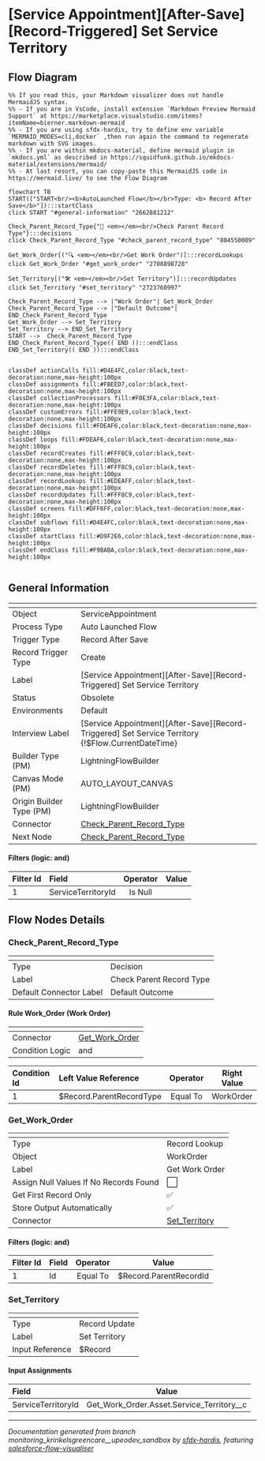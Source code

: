 # [Service Appointment][After-Save][Record-Triggered] Set Service Territory

## Flow Diagram

```mermaid
%% If you read this, your Markdown visualizer does not handle MermaidJS syntax.
%% - If you are in VsCode, install extension `Markdown Preview Mermaid Support` at https://marketplace.visualstudio.com/items?itemName=bierner.markdown-mermaid
%% - If you are using sfdx-hardis, try to define env variable `MERMAID_MODES=cli,docker` ,then run again the command to regenerate markdown with SVG images.
%% - If you are within mkdocs-material, define mermaid plugin in `mkdocs.yml` as described in https://squidfunk.github.io/mkdocs-material/extensions/mermaid/
%% - At last resort, you can copy-paste this MermaidJS code in https://mermaid.live/ to see the Flow Diagram

flowchart TB
START(["START<br/><b>AutoLaunched Flow</b></br>Type: <b> Record After Save</b>"]):::startClass
click START "#general-information" "2662881212"

Check_Parent_Record_Type{"🔀 <em></em><br/>Check Parent Record Type"}:::decisions
click Check_Parent_Record_Type "#check_parent_record_type" "804550009"

Get_Work_Order[("🔍 <em></em><br/>Get Work Order")]:::recordLookups
click Get_Work_Order "#get_work_order" "2708898728"

Set_Territory[("🛠️ <em></em><br/>Set Territory")]:::recordUpdates
click Set_Territory "#set_territory" "2723760997"

Check_Parent_Record_Type --> |"Work Order"| Get_Work_Order
Check_Parent_Record_Type --> |"Default Outcome"| END_Check_Parent_Record_Type
Get_Work_Order --> Set_Territory
Set_Territory --> END_Set_Territory
START -->  Check_Parent_Record_Type
END_Check_Parent_Record_Type(( END )):::endClass
END_Set_Territory(( END )):::endClass


classDef actionCalls fill:#D4E4FC,color:black,text-decoration:none,max-height:100px
classDef assignments fill:#FBEED7,color:black,text-decoration:none,max-height:100px
classDef collectionProcessors fill:#F0E3FA,color:black,text-decoration:none,max-height:100px
classDef customErrors fill:#FFE9E9,color:black,text-decoration:none,max-height:100px
classDef decisions fill:#FDEAF6,color:black,text-decoration:none,max-height:100px
classDef loops fill:#FDEAF6,color:black,text-decoration:none,max-height:100px
classDef recordCreates fill:#FFF8C9,color:black,text-decoration:none,max-height:100px
classDef recordDeletes fill:#FFF8C9,color:black,text-decoration:none,max-height:100px
classDef recordLookups fill:#EDEAFF,color:black,text-decoration:none,max-height:100px
classDef recordUpdates fill:#FFF8C9,color:black,text-decoration:none,max-height:100px
classDef screens fill:#DFF6FF,color:black,text-decoration:none,max-height:100px
classDef subflows fill:#D4E4FC,color:black,text-decoration:none,max-height:100px
classDef startClass fill:#D9F2E6,color:black,text-decoration:none,max-height:100px
classDef endClass fill:#F9BABA,color:black,text-decoration:none,max-height:100px


```

<!-- Flow description -->

## General Information

|<!-- -->|<!-- -->|
|:---|:---|
|Object|ServiceAppointment|
|Process Type| Auto Launched Flow|
|Trigger Type| Record After Save|
|Record Trigger Type| Create|
|Label|[Service Appointment][After-Save][Record-Triggered] Set Service Territory|
|Status|Obsolete|
|Environments|Default|
|Interview Label|[Service Appointment][After-Save][Record-Triggered] Set Service Territory {!$Flow.CurrentDateTime}|
| Builder Type (PM)|LightningFlowBuilder|
| Canvas Mode (PM)|AUTO_LAYOUT_CANVAS|
| Origin Builder Type (PM)|LightningFlowBuilder|
|Connector|[Check_Parent_Record_Type](#check_parent_record_type)|
|Next Node|[Check_Parent_Record_Type](#check_parent_record_type)|


#### Filters (logic: **and**)

|Filter Id|Field|Operator|Value|
|:-- |:-- |:--:|:--: |
|1|ServiceTerritoryId| Is Null|<!-- -->|


## Flow Nodes Details

### Check_Parent_Record_Type

|<!-- -->|<!-- -->|
|:---|:---|
|Type|Decision|
|Label|Check Parent Record Type|
|Default Connector Label|Default Outcome|


#### Rule Work_Order (Work Order)

|<!-- -->|<!-- -->|
|:---|:---|
|Connector|[Get_Work_Order](#get_work_order)|
|Condition Logic|and|




|Condition Id|Left Value Reference|Operator|Right Value|
|:-- |:-- |:--:|:--: |
|1|$Record.ParentRecordType| Equal To|WorkOrder|




### Get_Work_Order

|<!-- -->|<!-- -->|
|:---|:---|
|Type|Record Lookup|
|Object|WorkOrder|
|Label|Get Work Order|
|Assign Null Values If No Records Found|⬜|
|Get First Record Only|✅|
|Store Output Automatically|✅|
|Connector|[Set_Territory](#set_territory)|


#### Filters (logic: **and**)

|Filter Id|Field|Operator|Value|
|:-- |:-- |:--:|:--: |
|1|Id| Equal To|$Record.ParentRecordId|




### Set_Territory

|<!-- -->|<!-- -->|
|:---|:---|
|Type|Record Update|
|Label|Set Territory|
|Input Reference|$Record|


#### Input Assignments

|Field|Value|
|:-- |:--: |
|ServiceTerritoryId|Get_Work_Order.Asset.Service_Territory__c|








___

_Documentation generated from branch monitoring_krinkelsgreencare__upeodev_sandbox by [sfdx-hardis](https://sfdx-hardis.cloudity.com), featuring [salesforce-flow-visualiser](https://github.com/toddhalfpenny/salesforce-flow-visualiser)_